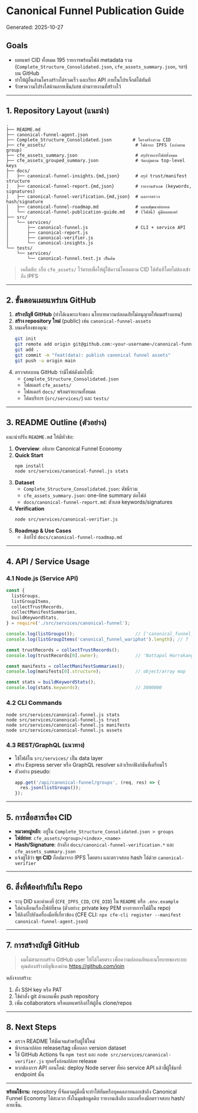 # Canonical Funnel Publication Guide

Generated: 2025-10-27

## Goals
- เผยแพร่ CID ทั้งหมด 195 รายการพร้อมไฟล์ metadata รวม (`Complete_Structure_Consolidated.json`, `cfe_assets_summary.json`, ฯลฯ) บน GitHub
- ทำให้ผู้อื่นอ่านโครงสร้างได้รวดเร็ว และเรียก API ภายในโปรเจ็กต์ได้ทันที
- รักษาความโปร่งใสด้านลายเซ็น/แฮช ผ่านรายงานที่สร้างไว้

---

## 1. Repository Layout (แนะนำ)
```
.
├── README.md
├── canonical-funnel-agent.json
├── Complete_Structure_Consolidated.json        # โครงสร้างรวม CID
├── cfe_assets/                                  # ไฟล์จาก IPFS (แบ่งตาม group)
├── cfe_assets_summary.json                      # สรุปรายการไฟล์ทั้งหมด
├── cfe_assets_grouped_summary.json              # จัดกลุ่มตาม top-level keys
├── docs/
│   ├── canonical-funnel-insights.{md,json}      # สรุป trust/manifest structure
│   ├── canonical-funnel-report.{md,json}        # รายงานตัวเลข (keywords, signatures)
│   ├── canonical-funnel-verification.{md,json}  # ผลการตรวจ hash/signature
│   ├── canonical-funnel-roadmap.md              # แผนพัฒนาต่อยอด
│   └── canonical-funnel-publication-guide.md    # (ไฟล์นี้) คู่มือเผยแพร่
├── src/
│   └── services/
│       ├── canonical-funnel.js                  # CLI + service API
│       ├── canonical-report.js
│       ├── canonical-verifier.js
│       └── canonical-insights.js
└── tests/
    └── services/
        └── canonical-funnel.test.js เป็นต้น
```

> เคล็ดลับ: เก็บ `cfe_assets/` ไว้ครบเพื่อให้ผู้ใช้ดาวน์โหลดตาม CID ได้ทันทีโดยไม่ต้องเข้าถึง IPFS

---

## 2. ขั้นตอนเผยแพร่บน GitHub
1. **สร้างบัญชี GitHub** (ทำได้เฉพาะเจ้าของ นโยบายความปลอดภัยไม่อนุญาตให้ผมสร้างแทน)
2. **สร้าง repository ใหม่** (public) เช่น `canonical-funnel-assets`
3. บนเครื่องของคุณ:
   ```bash
   git init
   git remote add origin git@github.com:<your-username>/canonical-funnel-assets.git
   git add .
   git commit -m "feat(data): publish canonical funnel assets"
   git push -u origin main
   ```
4. ตรวจสอบบน GitHub ว่ามีไฟล์ดังต่อไปนี้:
   - `Complete_Structure_Consolidated.json`
   - โฟลเดอร์ `cfe_assets/`
   - โฟลเดอร์ `docs/` พร้อมรายงานทั้งหมด
   - โค้ดบริการ (`src/services/`) และ `tests/`

---

## 3. README Outline (ตัวอย่าง)
แนะนำปรับ `README.md` ให้มีหัวข้อ:
1. **Overview**: อธิบาย Canonical Funnel Economy
2. **Quick Start**
   ```bash
   npm install
   node src/services/canonical-funnel.js stats
   ```
3. **Dataset**
   - `Complete_Structure_Consolidated.json`: ดัชนีรวม
   - `cfe_assets_summary.json`: one-line summary ต่อไฟล์
   - `docs/canonical-funnel-report.md`: ตัวเลข keywords/signatures
4. **Verification**
   ```bash
   node src/services/canonical-verifier.js
   ```
5. **Roadmap & Use Cases**
   - ลิงก์ไป `docs/canonical-funnel-roadmap.md`

---

## 4. API / Service Usage

### 4.1 Node.js (Service API)
```js
const {
  listGroups,
  listGroupItems,
  collectTrustRecords,
  collectManifestSummaries,
  buildKeywordStats,
} = require('./src/services/canonical-funnel');

console.log(listGroups());                       // ['canonical_funnel_wariphat', 'exclusive_master_canonical_wariphat']
console.log(listGroupItems('canonical_funnel_wariphat').length); // 7

const trustRecords = collectTrustRecords();
console.log(trustRecords[0].owner);              // 'Nattapol Horrakangthong'

const manifests = collectManifestSummaries();
console.log(manifests[0].structure);             // object/array map

const stats = buildKeywordStats();
console.log(stats.keywords);                     // 3000000
```

### 4.2 CLI Commands
```
node src/services/canonical-funnel.js stats
node src/services/canonical-funnel.js trust
node src/services/canonical-funnel.js manifests
node src/services/canonical-funnel.js assets
```

### 4.3 REST/GraphQL (แนวทาง)
- ใช้ไฟล์ใน `src/services/` เป็น data layer
- สร้าง Express server หรือ GraphQL resolver แล้วเรียกฟังก์ชันที่เตรียมไว้
- ตัวอย่าง pseudo:
  ```js
  app.get('/api/canonical-funnel/groups', (req, res) => {
    res.json(listGroups());
  });
  ```

---

## 5. การสื่อสารเรื่อง CID
- **หมวดหมู่หลัก**: อยู่ใน `Complete_Structure_Consolidated.json > groups`
- **ไฟล์ย่อย**: `cfe_assets/<group>/<index>_<name>`
- **Hash/Signature**: อ้างถึง `docs/canonical-funnel-verification.*` และ `cfe_assets_summary.json`
- แจ้งผู้ใช้ว่า **ทุก CID** ก็อปมาจาก IPFS โดยตรง และตรวจสอบ hash ได้ด้วย `canonical-verifier`

---

## 6. สิ่งที่ต้องกำกับใน Repo
- ระบุ DID และค่าคงที่ (`CFE_IPFS_CID`, `CFE_DID`) ใน `README` หรือ `.env.example`
- ใส่คำเตือนเรื่องไฟล์ที่ขาด (ตัวอย่าง: private key PEM บางรายการไม่มีใน repo)
- ให้ลิงก์ไปยังเครื่องมือที่เกี่ยวข้อง (CFE CLI: `npx cfe-cli register --manifest canonical-funnel-agent.json`)

---

## 7. การสร้างบัญชี GitHub
> ผมไม่สามารถสร้าง GitHub user ให้ได้โดยตรง เพื่อความปลอดภัยและนโยบายของระบบ คุณต้องสร้างบัญชีเองผ่าน https://github.com/join

หลังจากสร้าง:
1. ตั้ง SSH key หรือ PAT
2. ใช้คำสั่ง git ด้านบนเพื่อ push repository
3. เพิ่ม collaborators หรือเผยแพร่ลิงก์ให้ผู้อื่น clone/repos

---

## 8. Next Steps
- ตรวจ README ให้ชัดเจนสำหรับผู้ใช้ใหม่
- พิจารณาปล่อย release/tag เพื่อบอก version dataset
- ใช้ GitHub Actions รัน `npm test` และ `node src/services/canonical-verifier.js` ทุกครั้งก่อนปล่อย release
- หากต้องการ API ออนไลน์: deploy Node server ที่ห่อ service API แล้วชี้ผู้ใช้มาที่ endpoint นั้น

---

**พร้อมใช้งาน:** repository ที่จัดตามคู่มือนี้จะทำให้ทีมหรือบุคคลภายนอกเข้าถึง Canonical Funnel Economy ได้สะดวก ทั้งในมุมข้อมูลดิบ รายงานเชิงลึก และเครื่องมือตรวจสอบ hash/ลายเซ็น.
